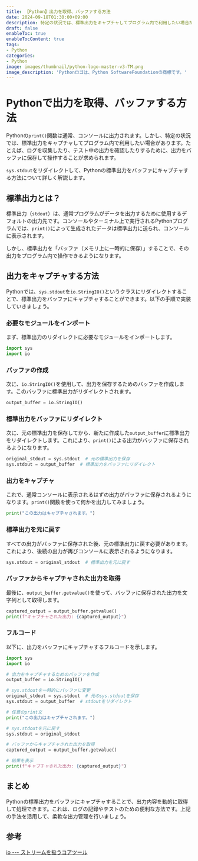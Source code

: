 ```yaml
---
title: 【Python】出力を取得、バッファする方法
date: 2024-09-18T01:30:00+09:00
description: 特定の状況では、標準出力をキャプチャしてプログラム内で利用したい場合があります。今回はそんな方法の紹介です。
draft: false
enableToc: true
enableTocContent: true
tags: 
- Python
categories: 
- Python
image: images/thumbnail/python-logo-master-v3-TM.png
image_description: 'Pythonロゴは、Python SoftwareFoundationの商標です。'
---
```


# Pythonで出力を取得、バッファする方法

Pythonの`print()`関数は通常、コンソールに出力されます。しかし、特定の状況では、標準出力をキャプチャしてプログラム内で利用したい場合があります。たとえば、ログを収集したり、テスト中の出力を確認したりするために、出力をバッファに保存して操作することが求められます。

`sys.stdout`をリダイレクトして、Pythonの標準出力をバッファにキャプチャする方法について詳しく解説します。

## 標準出力とは？

標準出力（`stdout`）は、通常プログラムがデータを出力するために使用するデフォルトの出力先です。コンソールやターミナル上で実行されるPythonプログラムでは、`print()`によって生成されたデータは標準出力に送られ、コンソールに表示されます。

しかし、標準出力を「バッファ（メモリ上に一時的に保存）」することで、その出力をプログラム内で操作できるようになります。

## 出力をキャプチャする方法

Pythonでは、`sys.stdout`を`io.StringIO()`というクラスにリダイレクトすることで、標準出力をバッファにキャプチャすることができます。以下の手順で実装していきましょう。

### 必要なモジュールをインポート

まず、標準出力のリダイレクトに必要なモジュールをインポートします。

```python
import sys
import io
```

### バッファの作成

次に、`io.StringIO()`を使用して、出力を保存するためのバッファを作成します。このバッファに標準出力がリダイレクトされます。

```python
output_buffer = io.StringIO()
```

### 標準出力をバッファにリダイレクト

次に、元の標準出力を保存してから、新たに作成した`output_buffer`に標準出力をリダイレクトします。これにより、`print()`による出力がバッファに保存されるようになります。

```python
original_stdout = sys.stdout  # 元の標準出力を保存
sys.stdout = output_buffer  # 標準出力をバッファにリダイレクト
```

### 出力をキャプチャ

これで、通常コンソールに表示されるはずの出力がバッファに保存されるようになります。`print()`関数を使って何かを出力してみましょう。

```python
print("この出力はキャプチャされます。")
```

### 標準出力を元に戻す

すべての出力がバッファに保存された後、元の標準出力に戻す必要があります。これにより、後続の出力が再びコンソールに表示されるようになります。

```python
sys.stdout = original_stdout  # 標準出力を元に戻す
```

### バッファからキャプチャされた出力を取得

最後に、`output_buffer.getvalue()`を使って、バッファに保存された出力を文字列として取得します。

```python
captured_output = output_buffer.getvalue()
print(f"キャプチャされた出力: {captured_output}")
```

### フルコード

以下に、出力をバッファにキャプチャするフルコードを示します。

```python
import sys
import io

# 出力をキャプチャするためのバッファを作成
output_buffer = io.StringIO()

# sys.stdoutを一時的にバッファに変更
original_stdout = sys.stdout  # 元のsys.stdoutを保存
sys.stdout = output_buffer  # stdoutをリダイレクト

# 任意のprint文
print("この出力はキャプチャされます。")

# sys.stdoutを元に戻す
sys.stdout = original_stdout

# バッファからキャプチャされた出力を取得
captured_output = output_buffer.getvalue()

# 結果を表示
print(f"キャプチャされた出力: {captured_output}")
```

## まとめ

Pythonの標準出力をバッファにキャプチャすることで、出力内容を動的に取得して処理できます。これは、ログの記録やテストのための便利な方法です。上記の手法を活用して、柔軟な出力管理を行いましょう。

## 参考

<a href="https://docs.python.org/ja/3/library/io.html" target="_blank" rel="nofollow noopener">io --- ストリームを扱うコアツール</a>
